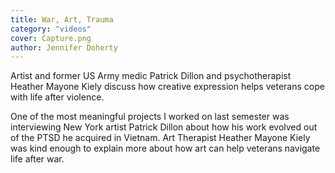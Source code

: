 ```yaml
---
title: War, Art, Trauma
category: "videos"
cover: Capture.png
author: Jennifer Doherty
---
```


Artist and former US Army medic Patrick Dillon and psychotherapist Heather Mayone Kiely discuss how creative expression helps veterans cope with life after violence.

One of the most meaningful projects I worked on last semester was interviewing New York artist Patrick Dillon about how his work evolved out of the PTSD he acquired in Vietnam. Art Therapist Heather Mayone Kiely was kind enough to explain more about how art can help veterans navigate life after war.

